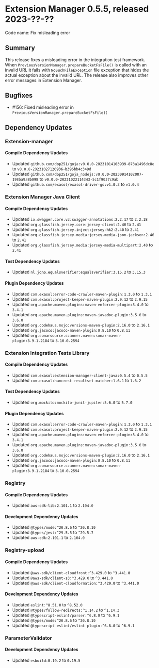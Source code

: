 # Extension Manager 0.5.5, released 2023-??-??

Code name: Fix misleading error

## Summary

This release fixes a misleading error in the integration test framework. When `PreviousVersionManager.prepareBucketFsFile()` is called with an invalid URL it fails with `NoSuchFileException` file exception that hides the actual exception about the invalid URL. The release also improves other error messages in Extension Manager.

## Bugfixes

* #156: Fixed misleading error in `PreviousVersionManager.prepareBucketFsFile()`

## Dependency Updates

### Extension-manager

#### Compile Dependency Updates

* Updated `github.com/dop251/goja:v0.0.0-20231014103939-873a1496dc8e` to `v0.0.0-20231027120936-b396bb4c349d`
* Updated `github.com/dop251/goja_nodejs:v0.0.0-20230914102007-198ba9a8b098` to `v0.0.0-20231022114343-5c1f9037c9ab`
* Updated `github.com/exasol/exasol-driver-go:v1.0.3` to `v1.0.4`

### Extension Manager Java Client

#### Compile Dependency Updates

* Updated `io.swagger.core.v3:swagger-annotations:2.2.17` to `2.2.18`
* Updated `org.glassfish.jersey.core:jersey-client:2.40` to `2.41`
* Updated `org.glassfish.jersey.inject:jersey-hk2:2.40` to `2.41`
* Updated `org.glassfish.jersey.media:jersey-media-json-jackson:2.40` to `2.41`
* Updated `org.glassfish.jersey.media:jersey-media-multipart:2.40` to `2.41`

#### Test Dependency Updates

* Updated `nl.jqno.equalsverifier:equalsverifier:3.15.2` to `3.15.3`

#### Plugin Dependency Updates

* Updated `com.exasol:error-code-crawler-maven-plugin:1.3.0` to `1.3.1`
* Updated `com.exasol:project-keeper-maven-plugin:2.9.12` to `2.9.15`
* Updated `org.apache.maven.plugins:maven-enforcer-plugin:3.4.0` to `3.4.1`
* Updated `org.apache.maven.plugins:maven-javadoc-plugin:3.5.0` to `3.6.0`
* Updated `org.codehaus.mojo:versions-maven-plugin:2.16.0` to `2.16.1`
* Updated `org.jacoco:jacoco-maven-plugin:0.8.10` to `0.8.11`
* Updated `org.sonarsource.scanner.maven:sonar-maven-plugin:3.9.1.2184` to `3.10.0.2594`

### Extension Integration Tests Library

#### Compile Dependency Updates

* Updated `com.exasol:extension-manager-client-java:0.5.4` to `0.5.5`
* Updated `com.exasol:hamcrest-resultset-matcher:1.6.1` to `1.6.2`

#### Test Dependency Updates

* Updated `org.mockito:mockito-junit-jupiter:5.6.0` to `5.7.0`

#### Plugin Dependency Updates

* Updated `com.exasol:error-code-crawler-maven-plugin:1.3.0` to `1.3.1`
* Updated `com.exasol:project-keeper-maven-plugin:2.9.12` to `2.9.15`
* Updated `org.apache.maven.plugins:maven-enforcer-plugin:3.4.0` to `3.4.1`
* Updated `org.apache.maven.plugins:maven-javadoc-plugin:3.5.0` to `3.6.0`
* Updated `org.codehaus.mojo:versions-maven-plugin:2.16.0` to `2.16.1`
* Updated `org.jacoco:jacoco-maven-plugin:0.8.10` to `0.8.11`
* Updated `org.sonarsource.scanner.maven:sonar-maven-plugin:3.9.1.2184` to `3.10.0.2594`

### Registry

#### Compile Dependency Updates

* Updated `aws-cdk-lib:2.101.1` to `2.104.0`

#### Development Dependency Updates

* Updated `@types/node:^20.8.6` to `^20.8.10`
* Updated `@types/jest:^29.5.5` to `^29.5.7`
* Updated `aws-cdk:2.101.1` to `2.104.0`

### Registry-upload

#### Compile Dependency Updates

* Updated `@aws-sdk/client-cloudfront:^3.429.0` to `^3.441.0`
* Updated `@aws-sdk/client-s3:^3.429.0` to `^3.441.0`
* Updated `@aws-sdk/client-cloudformation:^3.429.0` to `^3.441.0`

#### Development Dependency Updates

* Updated `eslint:^8.51.0` to `^8.52.0`
* Updated `@types/follow-redirects:^1.14.2` to `^1.14.3`
* Updated `@typescript-eslint/parser:^6.8.0` to `^6.9.1`
* Updated `@types/node:^20.8.6` to `^20.8.10`
* Updated `@typescript-eslint/eslint-plugin:^6.8.0` to `^6.9.1`

### ParameterValidator

#### Development Dependency Updates

* Updated `esbuild:0.19.2` to `0.19.5`
